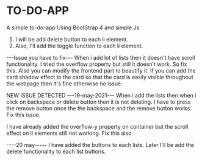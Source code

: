 # TO-DO-APP
A simple to-do-app 
Using BootStrap 4 and simple Js

1. I will be add delete button to each li element.
2. Also, I'll add the toggle function to each li element.

---Issue you have to fix---
 When i add lot of lists then it doesn't have scroll functionality. I tried the overflow property but still it doesn't work. So fix this.
 Also you can modify the frontend part to beautify it. If you can add the card shadow effect to the card so that the card is easily visible throughout the webpage then 
 it's fine otherwise no issue. 



NEW ISSUE DETECTED ---19-may-2021---
    When i add the lists then when i click on backspace or delete button then it is not deleting. I have to press the remove button once the  the backspace and the remove button works. Fix this issue.

I have already added the overflow-y property on container but the scroll effect on li elements still not working. Fix this also.



----20 may-----
I have added the buttons to each lists.
Later I'll be add the delete functionality to each list buttons.